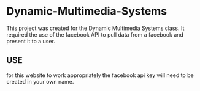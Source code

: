 # Dynamic-Multimedia-Systems

This project was created for the Dynamic Multimedia Systems class. It required the use of the facebook API to pull data from a facebook
and present it to a user.


## USE ##
for this website to work appropriately the facebook api key will need to be created in your own name.

